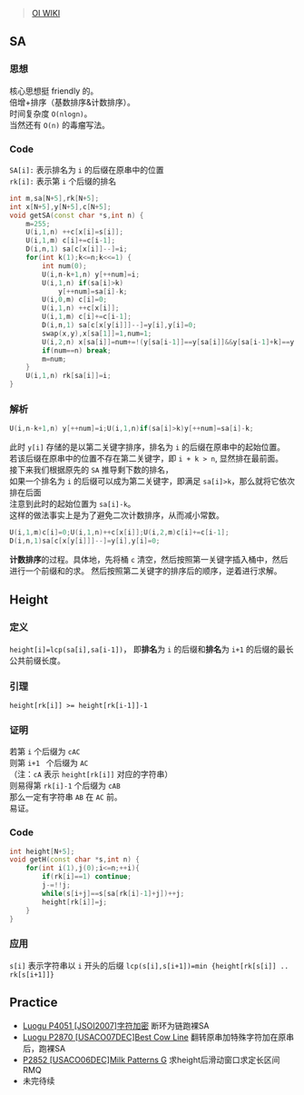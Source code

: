 >[OI WIKI](https://oi-wiki.org/string/sa/)

## SA
### 思想

核心思想挺 friendly 的。\
倍增+排序（基数排序&计数排序）。\
时间复杂度 `O(nlogn)`。\
当然还有 `O(n)` 的毒瘤写法。
### Code
`SA[i]:` 表示排名为 `i` 的后缀在原串中的位置\
`rk[i]:` 表示第 `i` 个后缀的排名
```cpp
int m,sa[N+5],rk[N+5];
int x[N+5],y[N+5],c[N+5];
void getSA(const char *s,int n) {
	m=255;
	U(i,1,n) ++c[x[i]=s[i]];
	U(i,1,m) c[i]+=c[i-1];
	D(i,n,1) sa[c[x[i]]--]=i;
	for(int k(1);k<=n;k<<=1) {
		int num(0);
		U(i,n-k+1,n) y[++num]=i;
		U(i,1,n) if(sa[i]>k)
			y[++num]=sa[i]-k;
		U(i,0,m) c[i]=0;
		U(i,1,n) ++c[x[i]];
		U(i,1,m) c[i]+=c[i-1];
		D(i,n,1) sa[c[x[y[i]]]--]=y[i],y[i]=0;
		swap(x,y),x[sa[1]]=1,num=1;
		U(i,2,n) x[sa[i]]=num+=!(y[sa[i-1]]==y[sa[i]]&&y[sa[i-1]+k]==y[sa[i]+k]);
		if(num==n) break;
		m=num;
	}
	U(i,1,n) rk[sa[i]]=i;
}
```
### 解析
```cpp
U(i,n-k+1,n) y[++num]=i;U(i,1,n)if(sa[i]>k)y[++num]=sa[i]-k;
```
此时 `y[i]` 存储的是以第二关键字排序，排名为 `i` 的后缀在原串中的起始位置。\
若该后缀在原串中的位置不存在第二关键字，即 `i + k > n`, 显然排在最前面。\
接下来我们根据原先的 `SA` 推导剩下数的排名，\
如果一个排名为 `i` 的后缀可以成为第二关键字，即满足 `sa[i]>k`，那么就将它依次排在后面\
注意到此时的起始位置为 `sa[i]-k`。\
这样的做法事实上是为了避免二次计数排序，从而减小常数。

```cpp
U(i,1,m)c[i]=0;U(i,1,n)++c[x[i]];U(i,2,m)c[i]+=c[i-1];
D(i,n,1)sa[c[x[y[i]]]--]=y[i],y[i]=0;
```
**计数排序**的过程。具体地，先将桶 `c` 清空，然后按照第一关键字插入桶中，然后进行一个前缀和的求。
然后按照第二关键字的排序后的顺序，逆着进行求解。

## Height

### 定义
`height[i]=lcp(sa[i],sa[i-1])`，
即**排名**为 `i` 的后缀和**排名**为 `i+1` 的后缀的最长公共前缀长度。
### 引理
`height[rk[i]] >= height[rk[i-1]]-1`
### 证明
若第 `i` 个后缀为 `cAC`\
则第 `i+1 ` 个后缀为 `AC`\
（注：`cA` 表示 `height[rk[i]]` 对应的字符串）\
则易得第 `rk[i]-1` 个后缀为 `cAB`\
那么一定有字符串 `AB` 在 `AC` 前。\
易证。

### Code
```cpp
int height[N+5];
void getH(const char *s,int n) {
	for(int i(1),j(0);i<=n;++i){
		if(rk[i]==1) continue;
		j-=!!j;
		while(s[i+j]==s[sa[rk[i]-1]+j])++j;
		height[rk[i]]=j;
	}
}
```

### 应用
`s[i]` 表示字符串以 `i` 开头的后缀
`lcp(s[i],s[i+1])=min {height[rk[s[i]] .. rk[s[i+1]]}`

## Practice
+ [Luogu P4051 [JSOI2007]字符加密](https://www.luogu.com.cn/problem/P4051) 断环为链跑裸SA
+ [Luogu P2870 [USACO07DEC]Best Cow Line](https://www.luogu.com.cn/problem/P2870) 翻转原串加特殊字符加在原串后，跑裸SA
+ [P2852 [USACO06DEC]Milk Patterns G](https://www.luogu.com.cn/problem/P2852) 求height后滑动窗口求定长区间RMQ
+ 未完待续
